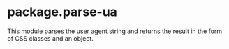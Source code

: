 # package.parse-ua
This module parses the user agent string and returns the result in the form of CSS classes and an object.
